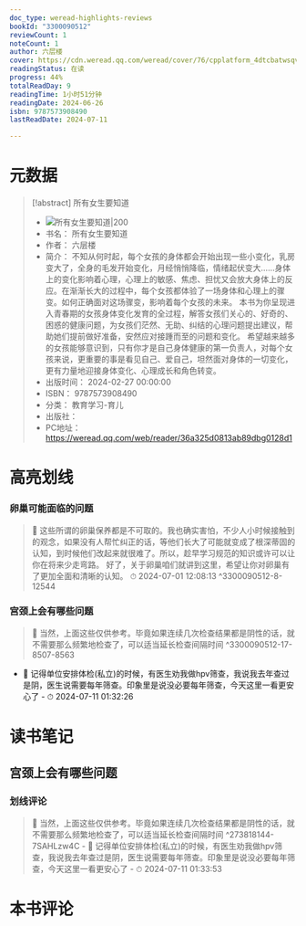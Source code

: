 ```yaml
---
doc_type: weread-highlights-reviews
bookId: "3300090512"
reviewCount: 1
noteCount: 1
author: 六层楼
cover: https://cdn.weread.qq.com/weread/cover/76/cpplatform_4dtcbatwsqvrmhkseebcsy/t7_cpplatform_4dtcbatwsqvrmhkseebcsy1710229468.jpg
readingStatus: 在读
progress: 44%
totalReadDay: 9
readingTime: 1小时51分钟
readingDate: 2024-06-26
isbn: 9787573908490
lastReadDate: 2024-07-11

---
```

# 元数据
> [!abstract] 所有女生要知道
> - ![ 所有女生要知道|200](https://cdn.weread.qq.com/weread/cover/76/cpplatform_4dtcbatwsqvrmhkseebcsy/t7_cpplatform_4dtcbatwsqvrmhkseebcsy1710229468.jpg)
> - 书名： 所有女生要知道
> - 作者： 六层楼
> - 简介： 不知从何时起，每个女孩的身体都会开始出现一些小变化，乳房变大了，全身的毛发开始变化，月经悄悄降临，情绪起伏变大……身体上的变化影响着心理，心理上的敏感、焦虑、担忧又会放大身体上的反应。在渐渐长大的过程中，每个女孩都体验了一场身体和心理上的骤变。如何正确面对这场骤变，影响着每个女孩的未来。
本书为你呈现进入青春期的女孩身体变化发育的全过程，解答女孩们关心的、好奇的、困惑的健康问题，为女孩们茫然、无助、纠结的心理问题提出建议，帮助她们提前做好准备，安然应对接踵而至的问题和变化。
希望越来越多的女孩能够意识到，只有你才是自己身体健康的第一负责人，对每个女孩来说，更重要的事是看见自己、爱自己，坦然面对身体的一切变化，更有力量地迎接身体变化、心理成长和角色转变。
> - 出版时间： 2024-02-27 00:00:00
> - ISBN： 9787573908490
> - 分类： 教育学习-育儿
> - 出版社： 
> - PC地址：https://weread.qq.com/web/reader/36a325d0813ab89dbg0128d1

# 高亮划线

### 卵巢可能面临的问题

> 📌 这些所谓的卵巢保养都是不可取的。我也确实害怕，不少人小时候接触到的观念，如果没有人帮忙纠正的话，等他们长大了可能就变成了根深蒂固的认知，到时候他们改起来就很难了。所以，趁早学习规范的知识或许可以让你在将来少走弯路。
   好了，关于卵巢咱们就讲到这里，希望让你对卵巢有了更加全面和清晰的认知。 
> ⏱ 2024-07-01 12:08:13 ^3300090512-8-12544

### 宫颈上会有哪些问题

> 📌 当然，上面这些仅供参考。毕竟如果连续几次检查结果都是阴性的话，就不需要那么频繁地检查了，可以适当延长检查间隔时间 ^3300090512-17-8507-8563
- 💭 记得单位安排体检(私立)的时候，有医生劝我做hpv筛查，我说我去年查过是阴，医生说需要每年筛查。印象里是说没必要每年筛查，今天这里一看更安心了 - ⏱ 2024-07-11 01:32:26 

# 读书笔记

## 宫颈上会有哪些问题

### 划线评论
> 📌 当然，上面这些仅供参考。毕竟如果连续几次检查结果都是阴性的话，就不需要那么频繁地检查了，可以适当延长检查间隔时间  ^273818144-7SAHLzw4C
    - 💭 记得单位安排体检(私立)的时候，有医生劝我做hpv筛查，我说我去年查过是阴，医生说需要每年筛查。印象里是说没必要每年筛查，今天这里一看更安心了
    - ⏱ 2024-07-11 01:33:53
   
# 本书评论

